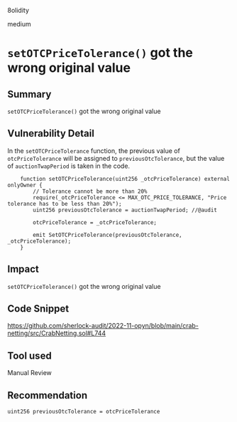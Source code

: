 8olidity

medium

# `setOTCPriceTolerance()` got the wrong original value

## Summary
`setOTCPriceTolerance()` got the wrong original value
## Vulnerability Detail
In the `setOTCPriceTolerance` function, the previous value of `otcPriceTolerance` will be assigned to `previousOtcTolerance`, but the value of `auctionTwapPeriod` is taken in the code.

```solidity
    function setOTCPriceTolerance(uint256 _otcPriceTolerance) external onlyOwner {
        // Tolerance cannot be more than 20%
        require(_otcPriceTolerance <= MAX_OTC_PRICE_TOLERANCE, "Price tolerance has to be less than 20%");
        uint256 previousOtcTolerance = auctionTwapPeriod; //@audit 

        otcPriceTolerance = _otcPriceTolerance;

        emit SetOTCPriceTolerance(previousOtcTolerance, _otcPriceTolerance);
    }
```
## Impact
`setOTCPriceTolerance()` got the wrong original value
## Code Snippet
https://github.com/sherlock-audit/2022-11-opyn/blob/main/crab-netting/src/CrabNetting.sol#L744
## Tool used

Manual Review

## Recommendation
```solidity
uint256 previousOtcTolerance = otcPriceTolerance
```